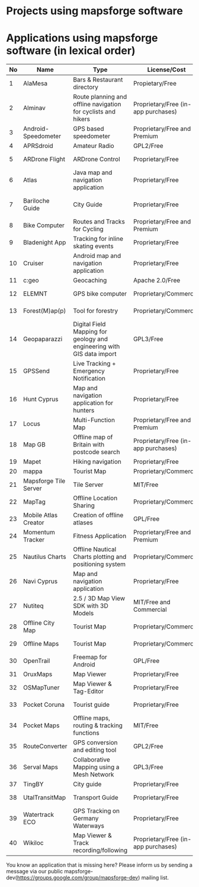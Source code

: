 # Projects using mapsforge software

# Applications using mapsforge software (in lexical order)

|**No**|**Name**|**Type**|**License/Cost**|**Sources**|**URL**|
|------|--------|--------|----------------|-----------|-------|
| 1 | AlaMesa | Bars & Restaurant directory | Propietary/Free | Closed | http://www.alamesacuba.com/en/products/apps/ |
| 2 | Alminav | Route planning and offline navigation for cyclists and hikers | Proprietary/Free (in-app purchases) | Closed | http://wiki.openstreetmap.org/wiki/Alminav |
| 3 | Android-Speedometer | GPS based speedometer | Proprietary/Free and Premium | Closed | https://play.google.com/store/apps/details?id=de.meditgbr.android.tacho |
| 4 | APRSdroid | Amateur Radio | GPL2/Free | Open | http://aprsdroid.org/ |
| 5 | ARDrone Flight | ARDrone Control | Proprietary/Free | Closed | https://play.google.com/store/apps/details?id=meavydev.ARDrone |
| 6 | Atlas | Java map and navigation application | Proprietary/Free | Closed | http://wiki.openstreetmap.org/wiki/Atlas_(navigation_application) |
| 7 | Bariloche Guide | City Guide | Proprietary/Free | Closed | https://play.google.com/store/apps/details?id=com.animus.guideapp https://itunes.apple.com/us/app/guia-bariloche/id900219349 |
| 8 | Bike Computer | Routes and Tracks for Cycling | Proprietary/Free and Premium | Closed | https://play.google.com/store/apps/details?id=de.rooehler.bikecomputer |
| 9 | Bladenight App | Tracking for inline skating events | Proprietary/Free | Closed | https://play.google.com/store/apps/details?id=fr.ocroquette.bladenight |
| 10 | Cruiser | Android map and navigation application | Proprietary/Free | Closed | http://wiki.openstreetmap.org/wiki/Cruiser |
| 11 | c:geo | Geocaching | Apache 2.0/Free | Open | https://github.com/cgeo/ |
| 12 | ELEMNT | GPS bike computer | Proprietary/Commercial | Closed | http://eu.wahoofitness.com/devices/gps-bike-computer-elemnt.html |
| 13 | Forest(M)ap(p) | Tool for forestry | Proprietary/Commercial | Closed | https://play.google.com/store/apps/details?id=de.inforst.waldkarte |
| 14 | Geopaparazzi| Digital Field Mapping for geology and engineering with GIS data import | GPL3/Free | Open | http://www.geopaparazzi.eu |
| 15 | GPSSend | Live Tracking + Emergency Notification | Proprietary/Free | Closed | https://play.google.com/store/apps/details?id=com.tinkerpete.gps |
| 16 | Hunt Cyprus | Map and navigation application for hunters | Proprietary/Free | Closed | https://play.google.com/store/apps/details?id=gr.talent.cyprusHunt |
| 17 | Locus | Multi-Function Map | Proprietary/Free and Premium | Closed | http://www.locusmap.eu/ |
| 18 | Map GB | Offline map of Britain with postcode search | Proprietary/Free (in-app purchases) | Closed | https://play.google.com/store/apps/details?id=com.mapgb |
| 19 | Mapet | Hiking navigation | Proprietary/Free | Closed | http://nspace.hu/mapet/ |
| 20 | mappa | Tourist Map | Proprietary/Commercial | Closed | http://mynativeguide.com/ |
| 21 | Mapsforge Tile Server | Tile Server | MIT/Free | Open | https://github.com/develar/mapsforge-tile-server |
| 22 | MapTag | Offline Location Sharing | Proprietary/Commercial | Closed | http://www.rockethub.com/projects/9335-maptag |
| 23 | Mobile Atlas Creator | Creation of offline atlases | GPL/Free | Open | http://mobac.sourceforge.net/ |
| 24 | Momentum Tracker | Fitness Application | Proprietary/Free and Premium | Closed | https://play.google.com/store/apps/details?id=com.momentum_tracker.android |
| 25 | Nautilus Charts | Offline Nautical Charts plotting and positioning system | Proprietary/Commercial | Closed | https://play.google.com/store/apps/details?id=gr.talent.nautiluscharts |
| 26 | Navi Cyprus | Map and navigation application | Proprietary/Free | Closed | https://play.google.com/store/apps/details?id=gr.talent.cyprus.navi |
| 27 | Nutiteq | 2.5 / 3D Map View SDK with 3D Models | MIT/Free and Commercial | Open | https://github.com/nutiteq/hellomap3d |
| 28 | Offline City Map | Tourist Map | Proprietary/Commercial | Closed | http://topobyte.de/ |
| 29 | Offline Maps | Tourist Map | Proprietary/Commercial | Closed | https://play.google.com/store/apps/developer?id=applantation.com |
| 30 | OpenTrail | Freemap for Android | GPL/Free | Open | http://wiki.openstreetmap.org/wiki/OpenTrail |
| 31 | OruxMaps | Map Viewer | Proprietary/Free | Closed | http://www.oruxmaps.com/ |
| 32 | OSMapTuner | Map Viewer & Tag-Editor | Proprietary/Free | Closed | http://osmaptuner.salzburgresearch.at/ |
| 33 | Pocket Coruna | Tourist guide | Proprietary/Free | Closed | https://play.google.com/store/apps/details?id=com.dolphinziyo.corunaentubolsillo&hl=en |
| 34 | Pocket Maps | Offline maps, routing & tracking functions | MIT/Free | Open | http://junjunguo.com/PocketMaps/ |
| 35 | RouteConverter | GPS conversion and editing tool | GPL2/Free | Open | http://www.routeconverter.com/ |
| 36 | Serval Maps | Collaborative Mapping using a Mesh Network | GPL3/Free | Open | http://developer.servalproject.org/dokuwiki/doku.php?id=content:servalmaps:main_page |
| 37 | TingBY | City guide | Proprietary/Free | Closed | http://ting.by/ |
| 38 | UtalTransitMap | Transport Guide | Proprietary/Free | Closed | https://play.google.com/store/apps/details?id=com.mdmitry1973.utahtransitmap&hl=en |
| 39 | Watertrack ECO | GPS Tracking on Germany Waterways | Proprietary/Free | Closed | http://watertrack.de/ |
| 40 | Wikiloc | Map Viewer & Track recording/following | Proprietary/Free (in-app purchases) | Closed | http://www.wikiloc.com/outdoor-navigation-app |


You know an application that is missing here? Please inform us by sending a message via our public mapsforge-dev(https://groups.google.com/group/mapsforge-dev) mailing list.
